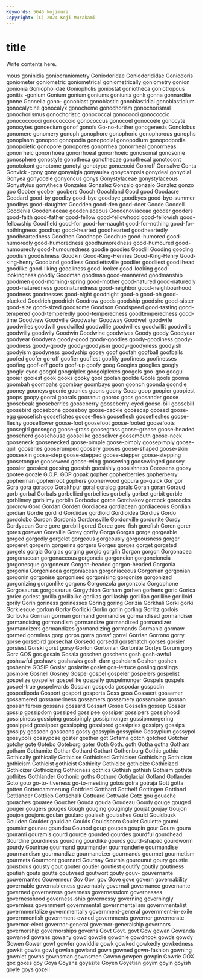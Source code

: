 ```yaml
---
Keywords: 5645 kojimura
Copyright: (C) 2024 Koji Murakami
---
```


# title

Write contents here.



mous goninidia goniocraniometry Goniodoridae Goniodorididae Goniodoris
goniometer goniometric goniometrical goniometrically goniometry gonion gonionia Goniopholidae Goniopholis goniostat
goniotheca goniotropous gonitis -gonium Gonium gonium goniums goniunia gonk gonna
gonnardite gonne Gonnella gono- gonoblast gonoblastic gonoblastidial gonoblastidium gonocalycine gonocalyx
gonocheme gonochorism gonochorismal gonochorismus gonochoristic gonococcal gonococci gonococcic gonococcocci gonococcoid
gonococcus gonocoel gonocoele gonocyte gonocytes gonoecium gonof gonofs Go-no-further gonogenesis
Gonolobus gonomere gonomery gonoph gonophore gonophoric gonophorous gonophs gonoplasm gonopod
gonopodia gonopodial gonopodium gonopodpodia gonopoietic gonopore gonopores gonorrhea gonorrheal gonorrheas
gonorrheic gonorrhoea gonorrhoeal gonorrhoeic gonosomal gonosome gonosphere gonostyle gonotheca gonothecae
gonothecal gonotocont gonotokont gonotome gonotyl gonotype gonozooid Gonroff Gonsalve Gonta
Gonvick -gony gony gonyalgia gonyaulax gonycampsis gonydeal gonydial Gonyea gonyocele
gonyoncus gonys Gonystylaceae gonystylaceous Gonystylus gonytheca Gonzales Gonzalez Gonzalo gonzalo
Gonzlez gonzo goo Goober goober goobers Gooch Goochland Good good
Goodacre Goodard good-by goodby good-bye goodbye goodbyes good-bye-summer goodbys good-daughter
Goodden good-den good-doer Goode Goodell Goodenia Goodeniaceae goodeniaceous Goodenoviaceae gooder
gooders good-faith good-father good-fellow good-fellowhood good-fellowish good-fellowship Goodfield good-for good-for-naught
good-for-nothing good-for-nothingness goodhap good-hearted goodhearted goodheartedly goodheartedness Goodhen Goodhope Goodhue
good-humored good-humoredly good-humoredness goodhumoredness good-humoured good-humouredly good-humouredness goodie goodies Goodill
Gooding gooding goodish goodishness Goodkin Good-King-Henries Good-King-Henry Good-king-henry Goodland goodless
Goodlettsville goodlier goodliest goodlihead goodlike good-liking goodliness good-looker good-looking good-lookingness
goodly Goodman goodman good-mannered goodmanship goodmen good-morning-spring good-mother good-natured good-naturedly
good-naturedness goodnaturedness good-neighbor good-neighbourhood goodness goodnesses good-night goodnight good-o good-oh
good-plucked Goodrich goodrich Goodrow goods goodship goodsire good-sister good-size good-sized
goodsome Goodson Goodspeed good-tasting good-tempered good-temperedly good-temperedness goodtemperedness good-time Goodview
Goodville Goodwater Goodway Goodwell goodwife goodwilies goodwill goodwilled goodwillie goodwillies
goodwillit goodwills goodwilly goodwily Goodwin Goodwine goodwives Goody goody Goodyear
goodyear Goodyera goody-good goody-goodies goody-goodiness goody-goodness goody-goody goody-goodyism goody-goodyness goodyish
goodyism goodyness goodyship gooey goof goofah goofball goofballs goofed goofer
go-off goofier goofiest goofily goofiness goofinesses goofing goof-off goofs goof-up
goofy goog Googins googlies googly googly-eyed googol googolplex googolplexes googols
goo-goo googul gooier gooiest gook gooks gooky gool goolah goolde
Goole gools gooma goombah goombahs goombay goombays goon goonch goonda
goondie gooney gooneys goonie goonies goons goony Goop goop goopier
goopiest goops goopy gooral goorals gooranut gooroo goos goosander goose
goosebeak gooseberries gooseberry gooseberry-eyed goose-bill goosebill goosebird goosebone gooseboy goose-cackle
goosecap goosed goose-egg goosefish goosefishes goose-flesh gooseflesh goosefleshes goose-fleshy gooseflower
goose-foot goosefoot goose-footed goosefoots goosegirl goosegog goose-grass goosegrass goose-grease goose-headed
gooseherd goosehouse gooselike gooseliver goosemouth goose-neck gooseneck goosenecked goose-pimple goose-pimply
goosepimply goose-quill gooseries gooserumped goosery gooses goose-shaped goose-skin gooseskin goose-step
goose-stepped goose-stepper goose-stepping goosetongue gooseweed goose-wing goosewing goosewinged goosey goosier
goosiest goosing goosish goosishly goosishness Goossens goosy gootee goozle G.O.P.
GOP gopak gopher gopherberries gopherberry gopherman gopherroot gophers gopherwood gopura
go-quick Gor gor Gora gora goracco Gorakhpur goral goralog gorals
Goran goran Goraud gorb gorbal Gorbals gorbellied gorbellies gorbelly gorbet
gorbit gorble gorblimey gorblimy gorblin Gorboduc gorce Gorchakov gorcock gorcocks
gorcrow Gord Gordan Gorden Gordiacea gordiacean gordiaceous Gordian gordian Gordie
gordiid Gordiidae gordioid Gordioidea Gordius Gordo gordolobo Gordon Gordonia Gordonsville
Gordonville gordunite Gordy Gordyaean Gore gore gorebill gored Goree gore-fish
gorefish Goren gorer gores gorevan Goreville Gorey gorfly Gorga Gorgas
gorge gorgeable gorged gorgedly gorgelet gorgeous gorgeously gorgeousness gorger gorgeret
gorgerin gorgerins gorgers Gorges gorges gorget gorgeted gorgets gorgia Gorgias
gorging gorgio gorglin Gorgon gorgon Gorgonacea gorgonacean gorgonaceous gorgoneia gorgoneion
gorgoneioneia gorgonesque gorgoneum Gorgon-headed gorgon-headed Gorgonia gorgonia Gorgoniacea gorgoniacean gorgoniaceous
Gorgonian gorgonian gorgonin gorgonise gorgonised gorgonising gorgonize gorgonized gorgonizing gorgonlike
gorgons Gorgonzola gorgonzola Gorgophone Gorgosaurus gorgosaurus Gorgythion Gorham gorhen gorhens
goric Gorica gorier goriest gorilla gorillalike gorillas gorillaship gorillian gorilline
gorilloid gorily Gorin goriness gorinesses Goring goring Gorizia Gorkhali Gorki
gorki Gorkiesque gorkun Gorky Gorlicki Gorlin gorlin gorling Gorlitz gorlois
Gorlovka Gorman gorman gormand gormandise gormandised gormandiser gormandising gormandism gormandize
gormandized gormandizer gormandizers gormandizes gormandizing gormands Gormania gormaw gormed gormless
gorp gorps gorra gorraf gorrel Gorrian Gorrono gorry gorse gorsebird
gorsechat Gorsedd gorsedd gorsehatch gorses gorsier gorsiest Gorski gorst gorsy
Gorton Gortonian Gortonite Gortys Gorum gory Gorz GOS gos gosain
Gosala goschen goschens gosh gosh-awful goshawful goshawk goshawks gosh-darn goshdarn
Goshen goshen goshenite GOSIP Goslar goslarite goslet gos-lettuce gosling goslings
gosmore Gosnell Gosney Gospel gospel gospeler gospelers gospelist gospelize gospeller
gospellike gospelly gospelmonger Gospels gospels gospel-true gospelwards Gosplan gospoda gospodar
gospodin gospodipoda Gosport gosport gosports Goss goss Gossaert gossamer gossamered
gossameriness gossamers gossamery gossampine gossan gossaniferous gossans gossard Gossart Gosse
Gosselin gossep Gosser gossip gossipdom gossiped gossipee gossiper gossipers gossiphood
gossipiness gossiping gossipingly gossipmonger gossipmongering gossipped gossipper gossipping gossipred gossipries
gossipry gossips gossipy gossoon gossoons gossy gossypin gossypine Gossypium gossypol
gossypols gossypose goster gosther got Gotama gotch gotched Gotcher gotchy
gote Gotebo Goteborg goter Goth Goth. goth Gotha gotha Gotham
gotham Gothamite Gothar Gothard Gothart Gothenburg Gothic gothic Gothically gothically
Gothicise Gothicised Gothiciser Gothicising Gothicism gothicism Gothicist gothicist Gothicity Gothicize
gothicize Gothicized Gothicizer Gothicizing Gothicness gothics Gothish gothish Gothism gothite
gothites Gothlander Gothonic goths Gothurd Gotiglacial Gotland Gotlander Goto goto
go-to-itiveness go-to-meeting gotos gotra gotraja Gott gotta gotten Gotterdammerung Gottfried
Gotthard Gotthelf Gottingen Gottland Gottlander Gottlieb Gottschalk Gottuard Gottwald Gotz
gou gouache gouaches gouaree Goucher Gouda gouda Goudeau Goudy gouge
gouged gouger gougers gouges Gough gouging gougingly goujat goujay Goujon
goujon goujons goulan goularo goulash goulashes Gould Gouldbusk Goulden Goulder
gouldian Goulds Gouldsboro Goulet Goulette goumi goumier gounau goundou Gounod
goup goupen goupin gour Goura goura gourami gouramis gourd gourde
gourded gourdes gourdful gourdhead Gourdine gourdiness gourding gourdlike gourds gourd-shaped
gourdworm gourdy Gourinae gourmand gourmander gourmanderie gourmandise gourmandism gourmandize gourmandizer
gourmands gourmet gourmetism gourmets Gourmont gournard Gournay Gournia gourounut goury
goustie goustrous gousty gout gouter goutier goutiest goutify goutily goutiness
goutish gouts goutte goutweed goutwort gouty gouv- gouvernante gouvernantes Gouverneur
Gov Gov. gov Gove gove govern governability governable governableness governably
governail governance governante governed governeress governess governessdom governesses governesshood governess-ship
governessy governing governingly governless government governmental governmentalism governmentalist governmentalize governmentally
government-general government-in-exile governmentish government-owned governments governor governorate governor-elect governor-general governor-generalship
governors governorship governorships governs Govt Govt. govt Gow gowan Gowanda
gowaned gowans gowany gowd gowdie gowdnie gowdnook gowds gowdy Gowen
Gower gowf gowfer gowiddie gowk gowked gowkedly gowkedness gowkit gowks
gowl gowlan gowland gown gowned gown-fashion gowning gownlet gowns gownsman
gownsmen Gowon gowpen gowpin Gowrie GOX gox goxes goy Goya
Goyana goyazite Goyen Goyetian goyim goyin goyish goyle goys gozell
